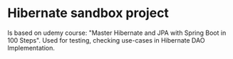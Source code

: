# Hibernate sandbox project

Is based on udemy course: "Master Hibernate and JPA with Spring Boot in 100 Steps".
Used for testing, checking use-cases in Hibernate DAO Implementation.  